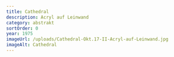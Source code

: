 ```yaml
---
title: Cathedral
description: Acryl auf Leinwand
category: abstrakt
sortOrder: 0
year: 1975
imageUrl: /uploads/Cathedral-Okt.17-II-Acryl-auf-Leinwand.jpg
imageAlt: Cathedral
---
```

